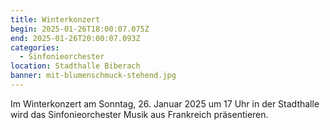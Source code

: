 ```yaml
---
title: Winterkonzert
begin: 2025-01-26T18:00:07.075Z
end: 2025-01-26T20:00:07.093Z
categories:
  - Sinfonieorchester
location: Stadthalle Biberach
banner: mit-blumenschmuck-stehend.jpg
---
```

Im Winterkonzert am Sonntag, 26. Januar 2025 um 17 Uhr in der Stadthalle wird das Sinfonieorchester Musik aus Frankreich präsentieren.